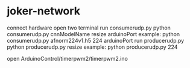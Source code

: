 # joker-network
connect hardware
open two terminal
run consumerudp.py 
  python consumerudp.py cnnModelName resize arduinoPort
  example: python consumerudp.py afnorm224v1.h5 224 arduinoPort
run producerudp.py
  python producerudp.py resize
  example: python producerudp.py 224

open ArduinoControl/timerpwm2/timerpwm2.ino
